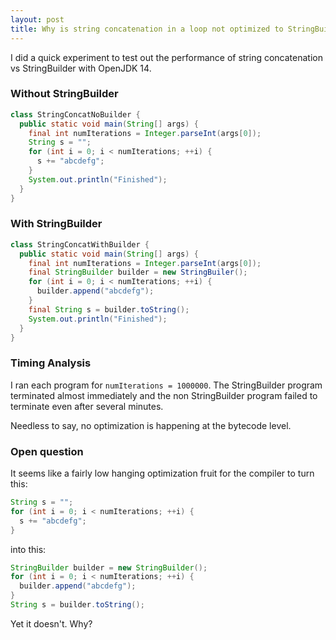 ```yaml
---
layout: post
title: Why is string concatenation in a loop not optimized to StringBuilder.append?
---
```


I did a quick experiment to test out the performance of string concatenation vs
StringBuilder with OpenJDK 14.

### Without StringBuilder
```java
class StringConcatNoBuilder {
  public static void main(String[] args) {
    final int numIterations = Integer.parseInt(args[0]);
    String s = "";
    for (int i = 0; i < numIterations; ++i) {
      s += "abcdefg";
    }
    System.out.println("Finished");
  }
}
```

### With StringBuilder
```java
class StringConcatWithBuilder {
  public static void main(String[] args) {
    final int numIterations = Integer.parseInt(args[0]);
    final StringBuilder builder = new StringBuiler();
    for (int i = 0; i < numIterations; ++i) {
      builder.append("abcdefg");
    }
    final String s = builder.toString();
    System.out.println("Finished");
  }
}
```

### Timing Analysis
I ran each program for `numIterations = 1000000`. The StringBuilder program
terminated almost immediately and the non StringBuilder program failed to
terminate even after several minutes.

Needless to say, no optimization is happening at the bytecode level.

### Open question
It seems like a fairly low hanging optimization fruit for the compiler to turn
this:

```java
String s = "";
for (int i = 0; i < numIterations; ++i) {
  s += "abcdefg";
}
```

into this:

```java
StringBuilder builder = new StringBuilder();
for (int i = 0; i < numIterations; ++i) {
  builder.append("abcdefg");
}
String s = builder.toString();
```

Yet it doesn't. Why?

